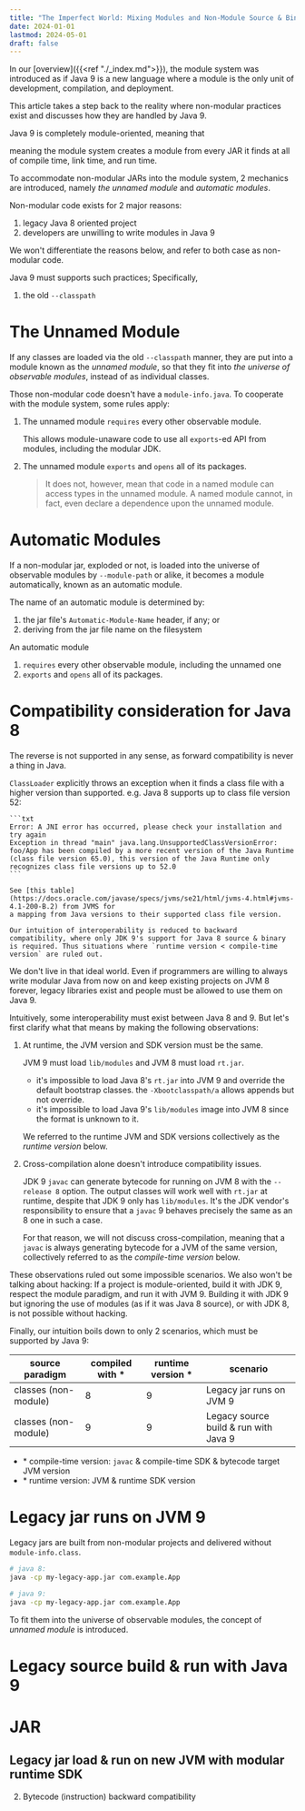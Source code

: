 ```yaml
---
title: "The Imperfect World: Mixing Modules and Non-Module Source & Binary in Java 9"
date: 2024-01-01
lastmod: 2024-05-01
draft: false
---
```


In our [overview]({{<ref "./_index.md">}}), the module system was introduced as if Java 9
is a new language where a module is the only unit of development, compilation, and deployment.

This article takes a step back to the reality where non-modular practices exist and discusses how they are handled by Java 9.

Java 9 is completely module-oriented, meaning that 

meaning the module system creates a module from every JAR it finds
at all of compile time, link time, and run time. 


To accommodate non-modular JARs into the module system,
2 mechanics are introduced, namely *the unnamed module* and *automatic modules*.

Non-modular code exists for 2 major reasons:
1. legacy Java 8 oriented project
2. developers are unwilling to write modules in Java 9

We won't differentiate the reasons below, and refer to both case as non-modular code.

Java 9 must supports such practices; Specifically,
1. the old `--classpath` 



The Unnamed Module
============

If any classes are loaded via the old `--classpath` manner, they are put into a module known as the *unnamed module*, so that
they fit into *the universe of observable modules*, instead of as individual classes.

Those non-modular code doesn't have a `module-info.java`.
To cooperate with the module system, some rules apply:

1. The unnamed module `requires` every other observable module.

    This allows module-unaware code to use all `exports`-ed API from modules, including the modular JDK.

2. The unnamed module `exports` and `opens` all of its packages.

    > It does not, however, mean that code in a named module can access types in the unnamed module.
    > A named module cannot, in fact, even declare a dependence upon the unnamed module.

    

Automatic Modules
=============

If a non-modular jar, exploded or not, is loaded into the universe of observable modules by `--module-path` or alike,
it becomes a module automatically, known as an automatic module.

The name of an automatic module is determined by:
1. the jar file's `Automatic-Module-Name` header, if any; or
2. deriving from the jar file name on the filesystem

An automatic module
1. `requires` every other observable module, including the unnamed one
2. `exports` and `opens` all of its packages.




Compatibility consideration for Java 8
=============



The reverse is not supported in any sense, as forward compatibility is never a thing in Java.

 `ClassLoader` explicitly throws an exception when it finds a class file with a higher version than supported.
    e.g. Java 8 supports up to class file version 52:
    
    ```txt
    Error: A JNI error has occurred, please check your installation and try again
    Exception in thread "main" java.lang.UnsupportedClassVersionError: foo/App has been compiled by a more recent version of the Java Runtime (class file version 65.0), this version of the Java Runtime only recognizes class file versions up to 52.0
    ```

    See [this table](https://docs.oracle.com/javase/specs/jvms/se21/html/jvms-4.html#jvms-4.1-200-B.2) from JVMS for 
    a mapping from Java versions to their supported class file version.

    Our intuition of interoperability is reduced to backward compatibility, where only JDK 9's support for Java 8 source & binary
    is required. Thus situations where `runtime version < compile-time version` are ruled out.











































We don't live in that ideal world.
Even if programmers are willing to always write modular Java from now on and keep existing projects on JVM 8 forever,
legacy libraries exist and people must be allowed to use them on Java 9.

Intuitively, some interoperability must exist between Java 8 and 9.
But let's first clarify what that means by making the following observations:

1. At runtime, the JVM version and SDK version must be the same.

    JVM 9 must load `lib/modules` and JVM 8 must load `rt.jar`.

    - it's impossible to load Java 8's `rt.jar` into JVM 9 and override the default bootstrap classes.
        the `-Xbootclasspath/a` allows appends but not override.
    - it's impossible to load Java 9's `lib/modules` image into JVM 8 since the format is unknown to it.

    We referred to the runtime JVM and SDK versions collectively as the *runtime version* below.

2. Cross-compilation alone doesn't introduce compatibility issues.

    JDK 9 `javac` can generate bytecode for running on JVM 8 with the `--release 8` option.
    The output classes will work well with `rt.jar` at runtime, despite that JDK 9 only has `lib/modules`.
    It's the JDK vendor's responsibility to ensure that a `javac` 9 behaves precisely the same as an 8 one in such a case.
    
    For that reason, we will not discuss cross-compilation, meaning that
    a `javac` is always generating bytecode for a JVM of the same version, collectively referred to
    as the *compile-time version* below.


These observations ruled out some impossible scenarios. We also won't be talking about hacking:
If a project is module-oriented, build it with JDK 9, respect the module paradigm, and run it with JVM 9.
Building it with JDK 9 but ignoring the use of modules (as if it was Java 8 source), or with JDK 8,
is not possible without hacking.

Finally, our intuition boils down to only 2 scenarios, which must be supported by Java 9:

| source paradigm      | compiled with \* | runtime version \* | scenario                              |
|----------------------|------------------|--------------------|---------------------------------------|
| classes (non-module) | 8                | 9                  | Legacy jar runs on JVM 9              |
| classes (non-module) | 9                | 9                  | Legacy source build & run with Java 9 |

- \* compile-time version: `javac` & compile-time SDK & bytecode target JVM version
- \* runtime version: JVM & runtime SDK version

Legacy jar runs on JVM 9
===============

Legacy jars are built from non-modular projects and delivered without `module-info.class`.

```sh
# java 8:
java -cp my-legacy-app.jar com.example.App

# java 9:
java -cp my-legacy-app.jar com.example.App
```

To fit them into the universe of observable modules, the concept of *unnamed module* is introduced.


Legacy source build & run with Java 9
===============


















JAR
==========
<!-- 
This section only talks about jar, which is still the most useful storage & runtime format.
jmod, only useful as a class file distribution format used by jlink, is discussed in the next chapter. -->



Legacy jar load & run on new JVM with modular runtime SDK
-----------


2. Bytecode (instruction) backward compatibility
